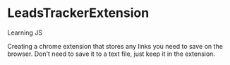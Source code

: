 # LeadsTrackerExtension
Learning JS

Creating a chrome extension that stores any links you need to save on the browser. Don't need to save it to a text file, just keep it in the extension.